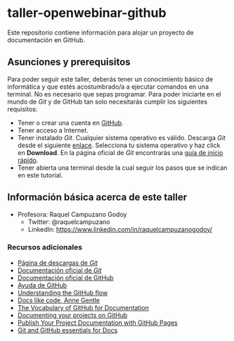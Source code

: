 # taller-openwebinar-github
Este repositorio contiene informaciòn para alojar un proyecto de documentación en GitHub.

## Asunciones y prerequisitos

Para poder seguir este taller, deberás tener un conocimiento básico de informática y que estés acostumbrado/a a ejecutar comandos en una terminal. No es necesario que sepas programar. Para poder iniciarte en el mundo de *Git* y de GitHub tan solo necesitarás cumplir los siguientes requisitos:

* Tener o crear una cuenta en [GitHub](https://github.com/join). 
* Tener acceso a Internet. 
* Tener instalado *Git*. Cualquier sistema operativo es válido. Descarga *Git* desde el siguiente [enlace](https://git-scm.com/downloads). Selecciona tu sistema operativo y haz click en **Download**. En la página oficial de *Git* encontrarás una [guía de inicio rápido](https://git-scm.com/docs).
* Tener abierta una terminal desde la cual seguir los pasos que se indican en este tutorial. 

## Información básica acerca de este taller

* Profesora: Raquel Campuzano Godoy
  * Twitter: @raquelcampuzano
  * LinkedIn: https://www.linkedin.com/in/raquelcampuzanogodoy/

### Recursos adicionales

* [Página de descargas de *Git*](https://git-scm.com/downloads)
* [Documentación oficial de *Git*](https://git-scm.com/docs)
* [Documentación oficial de GitHub](https://guides.github.com/)
* [Ayuda de GitHub](https://help.github.com/)
* [Understanding the GitHub flow](https://guides.github.com/introduction/flow/)
* [Docs like code, Anne Gentle](https://www.docslikecode.com/book/)
* [The Vocabulary of GitHub for Documentation](https://www.docslikecode.com/articles/github-for-docs/)
* [Documenting your projects on GitHub](https://guides.github.com/features/wikis/)
* [Publish Your Project Documentation with GitHub Pages](https://github.blog/2016-08-22-publish-your-project-documentation-with-github-pages/)
* [Git and GitHub essentials for Docs](https://docs.microsoft.com/en-us/contribute/git-github-fundamentals)
